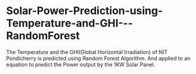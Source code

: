 # Solar-Power-Prediction-using-Temperature-and-GHI---RandomForest
The Temperature and the GHI(Global Horizontal Irradiation) of NIT Pondicherry is predicted using Random Forest Algorithm. And applied to an equation to predict the Power output by the 1KW Solar Panel.
